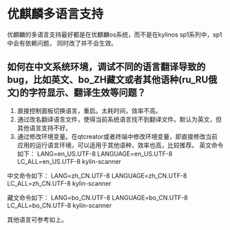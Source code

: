 # 优麒麟多语言支持
优麒麟的多语言支持最好都是在优麒麟os系统，而不是在kylinos sp1系列中，sp1中会有依赖问题，
同时改了并不会生效。

## 如何在中文系统环境，调试不同的语言翻译导致的bug，比如英文、bo_ZH藏文或者其他语种(ru_RU俄文)的字符显示、翻译生效等问题？ 

1. 直接控制面板切换语言，重启。太耗时间，效率不高。
2. 通过改名翻译语言文件，使得当前系统语言找不到翻译文件。默认为英文，但其他语言支持不好。
3. 通过修改环境变量。在qtcreator或者终端中修改环境变量，即直接修改当前应用的运行语言环境，可以适用于其他语种，效率也高，比较推荐。
英文命令如下：
LANG=en_US.UTF-8 LANGUAGE=en_US.UTF-8 LC_ALL=en_US.UTF-8 kylin-scanner

中文命令如下：
LANG=zh_CN.UTF-8 LANGUAGE=zh_CN.UTF-8 LC_ALL=zh_CN.UTF-8 kylin-scanner

藏文命令如下：
LANG=bo_CN.UTF-8 LANGUAGE=bo_CN.UTF-8 LC_ALL=bo_CN.UTF-8 kylin-scanner

其他语言可参考如上。
